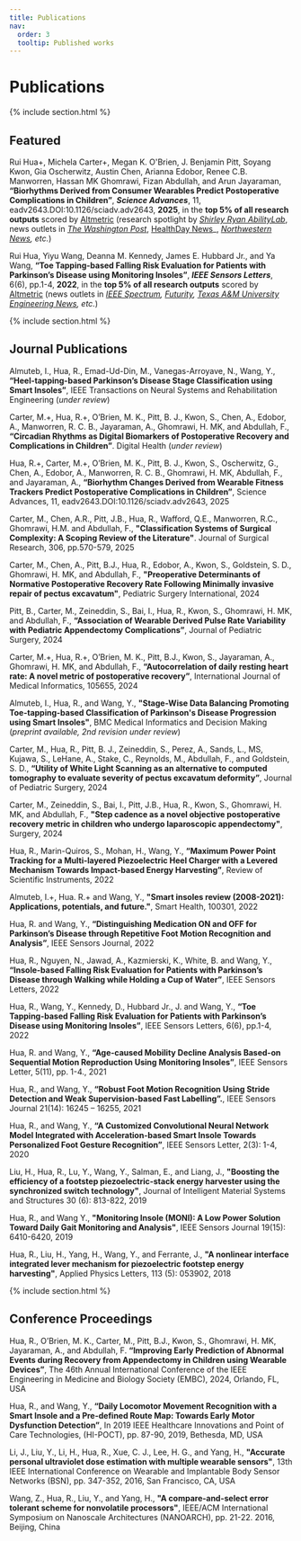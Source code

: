 ```yaml
---
title: Publications
nav:
  order: 3
  tooltip: Published works
---
```


# Publications


{% include section.html %}

## Featured

Rui Hua+, Michela Carter+, Megan K. O'Brien, J. Benjamin Pitt, Soyang Kwon, Gia Oscherwitz, Austin Chen, Arianna Edobor, Renee C.B. Manworren, Hassan MK Ghomrawi, Fizan Abdullah, and Arun Jayaraman, **“Biorhythms Derived from Consumer Wearables Predict Postoperative Complications in Children”**, **_Science Advances_**, 11, eadv2643.DOI:10.1126/sciadv.adv2643, **2025**, in the **top 5% of all research outputs** scored by [Altmetric](https://scienceadvances.altmetric.com/details/179138016) (research spotlight by _[Shirley Ryan AbilityLab](https://www.sralab.org/articles/blog/research-spotlight-predicting-pediatric-surgery-complications-wearables)_, news outlets in _[The Washington Post](https://www.washingtonpost.com/wellness/2025/08/03/fitbit-pediatrics-appendectomy-surgery-complications/)_, [HealthDay News](https://www.healthday.com/healthpro-news/digestive-system/wearable-derived-biorhythms-predict-complications-after-appendectomy)_, _[Northwestern News](https://news.feinberg.northwestern.edu/2025/07/09/first-study-to-use-consumer-wearables-to-predict-pediatric-surgery-complications/), etc._)


Rui Hua, Yiyu Wang, Deanna M. Kennedy, James E. Hubbard Jr., and Ya Wang, **“Toe Tapping-based Falling Risk Evaluation for Patients with Parkinson’s Disease using Monitoring Insoles”**, **_IEEE Sensors Letters_**, 6(6), pp.1-4, **2022**, in the **top 5% of all research outputs** scored by [Altmetric](https://ieee.altmetric.com/details/128876856) (news outlets in _[IEEE Spectrum](https://spectrum.ieee.org/smart-footwear-helps-assess-the-fall-risk-of-people-with-parkinsons-disease), [Futurity](https://www.futurity.org/parkinsons-fall-risk-smart-shoe-insole-2791342/), [Texas A&M University Engineering News](https://engineering.tamu.edu/news/2022/08/meen-toe-tapping-test-evaluates-fall-risk-in-parkinsons-patients.html?_gl=1*2fj6oo*_ga*ODExMTA5NDEyLjE2NzY2NzM2NDg.*_ga_3LYM4WJM04*czE3NTMwNjIwMDIkbzIkZzEkdDE3NTMwNjIwMjckajM1JGwwJGgw), etc._)


{% include section.html %}

## Journal Publications

Almuteb, I., Hua, R., Emad-Ud-Din, M., Vanegas-Arroyave, N., Wang, Y., **“Heel-tapping-based Parkinson’s Disease Stage Classification using Smart Insoles”**, IEEE Transactions on Neural Systems and Rehabilitation Engineering (_under review_)


Carter, M.+, Hua, R.+, O’Brien, M. K., Pitt, B. J., Kwon, S., Chen, A., Edobor, A., Manworren, R. C. B., Jayaraman, A., Ghomrawi, H. MK, and Abdullah, F., **“Circadian Rhythms as Digital Biomarkers of Postoperative Recovery and Complications in Children”**. Digital Health (_under review_)


Hua, R.+, Carter, M.+, O’Brien, M. K., Pitt, B. J., Kwon, S., Oscherwitz, G., Chen, A., Edobor, A., Manworren, R. C. B., Ghomrawi, H. MK, Abdullah, F., and Jayaraman, A., **“Biorhythm Changes Derived from Wearable Fitness Trackers Predict Postoperative Complications in Children”**, Science Advances, 11, eadv2643.DOI:10.1126/sciadv.adv2643, 2025


Carter, M., Chen, A.R., Pitt, J.B., Hua, R., Wafford, Q.E., Manworren, R.C., Ghomrawi, H.M. and Abdullah, F., **"Classification Systems of Surgical Complexity: A Scoping Review of the Literature"**. Journal of Surgical Research, 306, pp.570-579, 2025


Carter, M., Chen, A., Pitt, B.J., Hua, R., Edobor, A., Kwon, S., Goldstein, S. D., Ghomrawi, H. MK, and Abdullah, F., **"Preoperative Determinants of Normative Postoperative Recovery Rate Following Minimally invasive repair of pectus excavatum"**, Pediatric Surgery International, 2024


Pitt, B., Carter, M., Zeineddin, S., Bai, I., Hua, R., Kwon, S., Ghomrawi, H. MK, and Abdullah, F., **“Association of Wearable Derived Pulse Rate Variability with Pediatric Appendectomy Complications”**, Journal of Pediatric Surgery, 2024


Carter, M.+, Hua, R.+, O’Brien, M. K., Pitt, B.J., Kwon, S., Jayaraman, A., Ghomrawi, H. MK, and Abdullah, F., **“Autocorrelation of daily resting heart rate: A novel metric of postoperative recovery”**, International Journal of Medical Informatics, 105655, 2024


Almuteb, I., Hua, R., and Wang, Y., **"Stage-Wise Data Balancing Promoting Toe-tapping-based Classification of Parkinson's Disease Progression using Smart Insoles"**, BMC Medical Informatics and Decision Making (_preprint available, 2nd revision under review_)


Carter, M., Hua, R., Pitt, B. J., Zeineddin, S., Perez, A., Sands, L., MS, Kujawa, S., LeHane, A., Stake, C., Reynolds, M., Abdullah, F., and Goldstein, S. D., **“Utility of White Light Scanning as an alternative to computed tomography to evaluate severity of pectus excavatum deformity”**, Journal of Pediatric Surgery, 2024


Carter, M., Zeineddin, S., Bai, I., Pitt, J.B., Hua, R., Kwon, S., Ghomrawi, H. MK, and Abdullah, F., **"Step cadence as a novel objective postoperative recovery metric in children who undergo laparoscopic appendectomy"**, Surgery, 2024


Hua, R., Marin-Quiros, S., Mohan, H., Wang, Y., **“Maximum Power Point Tracking for a Multi-layered Piezoelectric Heel Charger with a Levered Mechanism Towards Impact-based Energy Harvesting”**, Review of Scientific Instruments, 2022


Almuteb, I.+, Hua. R.+ and Wang, Y., **"Smart insoles review (2008-2021): Applications, potentials, and future."**, Smart Health, 100301, 2022


Hua, R. and Wang, Y., **“Distinguishing Medication ON and OFF for Parkinson’s Disease through Repetitive Foot Motion Recognition and Analysis”**, IEEE Sensors Journal, 2022


Hua, R., Nguyen, N., Jawad, A., Kazmierski, K., White, B. and Wang, Y., **“Insole-based Falling Risk Evaluation for Patients with Parkinson’s Disease through Walking while Holding a Cup of Water”**, IEEE Sensors Letters, 2022


Hua, R., Wang, Y., Kennedy, D., Hubbard Jr., J. and Wang, Y., **“Toe Tapping-based Falling Risk Evaluation for Patients with Parkinson’s Disease using Monitoring Insoles”**, IEEE Sensors Letters, 6(6), pp.1-4, 2022 


Hua, R. and Wang, Y., **“Age-caused Mobility Decline Analysis Based-on Sequential Motion Reproduction Using Monitoring Insoles”**, IEEE Sensors Letter, 5(11), pp. 1-4., 2021


Hua, R., and Wang, Y., **“Robust Foot Motion Recognition Using Stride Detection and Weak Supervision-based Fast Labelling”.**, IEEE Sensors Journal 21(14): 16245 – 16255, 2021


Hua, R., and Wang, Y., **“A Customized Convolutional Neural Network Model Integrated with Acceleration-based Smart Insole Towards Personalized Foot Gesture Recognition”**, IEEE Sensors Letter, 2(3): 1-4, 2020


Liu, H., Hua, R., Lu, Y., Wang, Y., Salman, E., and Liang, J., **"Boosting the efficiency of a footstep piezoelectric-stack energy harvester using the synchronized switch technology"**, Journal of Intelligent Material Systems and Structures 30 (6): 813-822, 2019


Hua, R., and Wang Y., **"Monitoring Insole (MONI): A Low Power Solution Toward Daily Gait Monitoring and Analysis"**, IEEE Sensors Journal 19(15): 6410-6420, 2019


Hua, R., Liu, H., Yang, H., Wang, Y., and Ferrante, J., **"A nonlinear interface integrated lever mechanism for piezoelectric footstep energy harvesting"**, Applied Physics Letters, 113 (5): 053902, 2018


{% include section.html %}

## Conference Proceedings
Hua, R., O’Brien, M. K., Carter, M., Pitt, B.J., Kwon, S., Ghomrawi, H. MK, Jayaraman, A., and Abdullah, F. **“Improving Early Prediction of Abnormal Events during Recovery from Appendectomy in Children using Wearable Devices”**, The 46th Annual International Conference of the IEEE Engineering in Medicine and Biology Society (EMBC), 2024, Orlando, FL, USA


Hua, R., and Wang, Y., **“Daily Locomotor Movement Recognition with a Smart Insole and a Pre-defined Route Map: Towards Early Motor Dysfunction Detection”**, In 2019 IEEE Healthcare Innovations and Point of Care Technologies, (HI-POCT), pp. 87-90, 2019, Bethesda, MD, USA


Li, J., Liu, Y., Li, H., Hua, R., Xue, C. J., Lee, H. G., and Yang, H., **"Accurate personal ultraviolet dose estimation with multiple wearable sensors"**, 13th IEEE International Conference on Wearable and Implantable Body Sensor Networks (BSN), pp. 347-352, 2016, San Francisco, CA, USA 


Wang, Z., Hua, R., Liu, Y., and Yang, H., **"A compare-and-select error tolerant scheme for nonvolatile processors"**, IEEE/ACM International Symposium on Nanoscale Architectures (NANOARCH), pp. 21-22. 2016, Beijing, China


